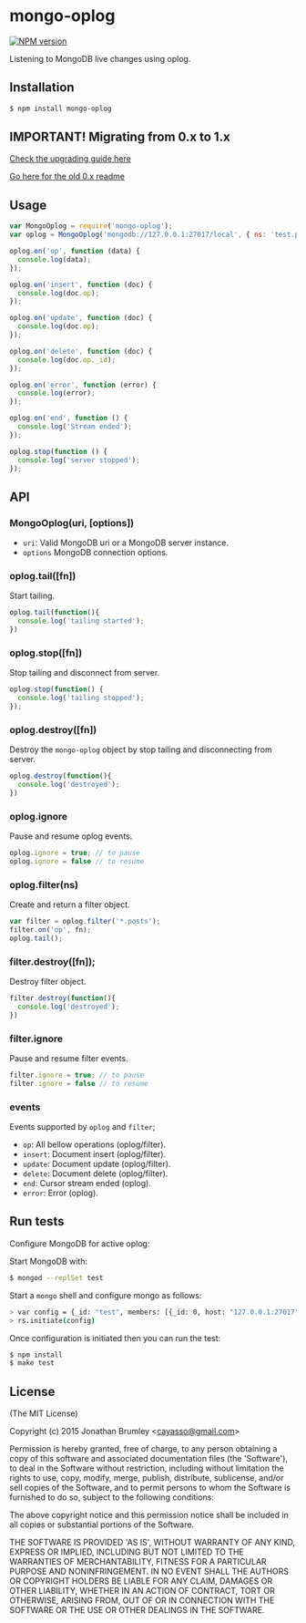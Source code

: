 # mongo-oplog

[![NPM version](https://badge.fury.io/js/mongo-oplog.svg)](http://badge.fury.io/js/mongo-oplog)

Listening to MongoDB live changes using oplog.

## Installation

``` bash
$ npm install mongo-oplog
```

## IMPORTANT! Migrating from 0.x to 1.x

[Check the upgrading guide here](https://github.com/cayasso/mongo-oplog/blob/develop/UPGRADE.md)

[Go here for the old 0.x readme](https://github.com/cayasso/mongo-oplog/tree/0.x)

## Usage

``` javascript
var MongoOplog = require('mongo-oplog');
var oplog = MongoOplog('mongodb://127.0.0.1:27017/local', { ns: 'test.posts' }).tail();

oplog.on('op', function (data) {
  console.log(data);
});

oplog.on('insert', function (doc) {
  console.log(doc.op);
});

oplog.on('update', function (doc) {
  console.log(doc.op);
});

oplog.on('delete', function (doc) {
  console.log(doc.op._id);
});

oplog.on('error', function (error) {
  console.log(error);
});

oplog.on('end', function () {
  console.log('Stream ended');
});

oplog.stop(function () {
  console.log('server stopped');
});
```

## API

### MongoOplog(uri, [options])

* `uri`: Valid MongoDB uri or a MongoDB server instance.
* `options` MongoDB connection options.

### oplog.tail([fn])

Start tailing.

```javascript
oplog.tail(function(){
  console.log('tailing started');
})
```

### oplog.stop([fn])

Stop tailing and disconnect from server.

```javascript
oplog.stop(function() {
  console.log('tailing stopped');
});
```

### oplog.destroy([fn])

Destroy the `mongo-oplog` object by stop tailing and disconnecting from server.

```javascript
oplog.destroy(function(){
  console.log('destroyed');
})
```

### oplog.ignore

Pause and resume oplog events.

```javascript
oplog.ignore = true; // to pause
oplog.ignore = false // to resume
```

### oplog.filter(ns)

Create and return a filter object.

```javascript
var filter = oplog.filter('*.posts');
filter.on('op', fn);
oplog.tail();
```

### filter.destroy([fn]);

Destroy filter object.

```javascript
filter.destroy(function(){
  console.log('destroyed');
})
```

### filter.ignore

Pause and resume filter events.

```javascript
filter.ignore = true; // to pause
filter.ignore = false // to resume
```

### events

Events supported by `oplog` and `filter`;

* `op`: All bellow operations (oplog/filter).
* `insert`: Document insert (oplog/filter).
* `update`: Document update (oplog/filter).
* `delete`: Document delete (oplog/filter).
* `end`: Cursor stream ended (oplog).
* `error`: Error (oplog).

## Run tests

Configure MongoDB for active oplog:

Start MongoDB with:

``` bash
$ mongod --replSet test
```

Start a `mongo` shell and configure mongo as follows:

```bash
> var config = {_id: "test", members: [{_id: 0, host: "127.0.0.1:27017"}]}
> rs.initiate(config)
```

Once configuration is initiated then you can run the test:

``` bash
$ npm install
$ make test
```

## License

(The MIT License)

Copyright (c) 2015 Jonathan Brumley &lt;cayasso@gmail.com&gt;

Permission is hereby granted, free of charge, to any person obtaining
a copy of this software and associated documentation files (the
'Software'), to deal in the Software without restriction, including
without limitation the rights to use, copy, modify, merge, publish,
distribute, sublicense, and/or sell copies of the Software, and to
permit persons to whom the Software is furnished to do so, subject to
the following conditions:

The above copyright notice and this permission notice shall be
included in all copies or substantial portions of the Software.

THE SOFTWARE IS PROVIDED 'AS IS', WITHOUT WARRANTY OF ANY KIND,
EXPRESS OR IMPLIED, INCLUDING BUT NOT LIMITED TO THE WARRANTIES OF
MERCHANTABILITY, FITNESS FOR A PARTICULAR PURPOSE AND NONINFRINGEMENT.
IN NO EVENT SHALL THE AUTHORS OR COPYRIGHT HOLDERS BE LIABLE FOR ANY
CLAIM, DAMAGES OR OTHER LIABILITY, WHETHER IN AN ACTION OF CONTRACT,
TORT OR OTHERWISE, ARISING FROM, OUT OF OR IN CONNECTION WITH THE
SOFTWARE OR THE USE OR OTHER DEALINGS IN THE SOFTWARE.

